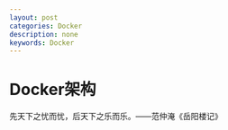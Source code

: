 ```yaml
---
layout: post
categories: Docker
description: none
keywords: Docker
---
```

# Docker架构
先天下之忧而忧，后天下之乐而乐。——范仲淹《岳阳楼记》


